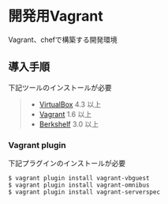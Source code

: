 # 開発用Vagrant
Vagrant、chefで構築する開発環境

## 導入手順
下記ツールのインストールが必要
> - [VirtualBox](https://www.virtualbox.org) 4.3 以上
> - [Vagrant](https://www.vagrantup.com) 1.6 以上
> - [Berkshelf](http://berkshelf.com) 3.0 以上

### Vagrant plugin
下記プラグインのインストールが必要

    $ vagrant plugin install vagrant-vbguest
    $ vagrant plugin install vagrant-omnibus
    $ vagrant plugin install vagrant-serverspec

